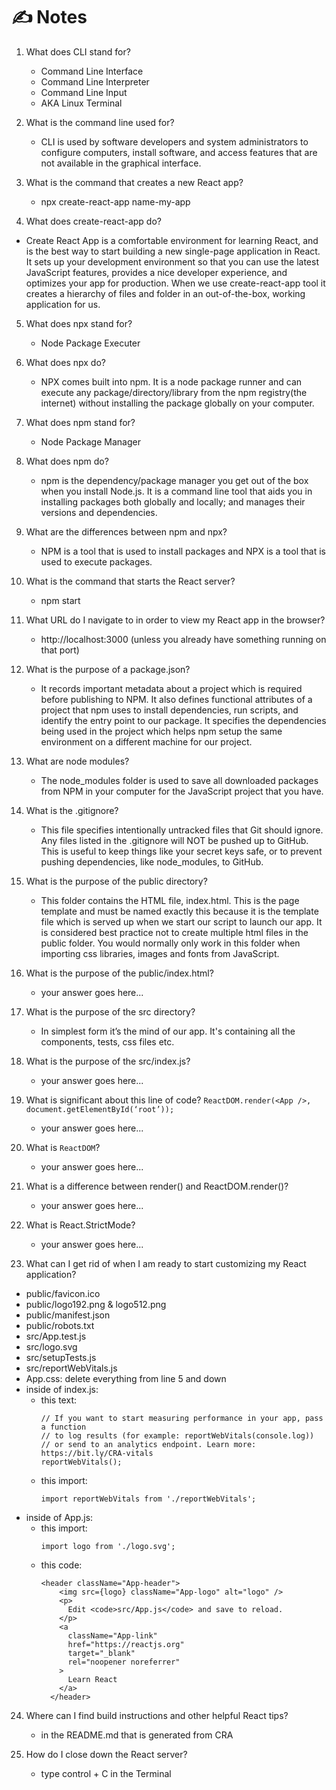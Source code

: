 # ✍️ Notes

1. What does CLI stand for?
    - Command Line Interface
    - Command Line Interpreter
    - Command Line Input
    - AKA Linux Terminal

2. What is the command line used for?
    - CLI is used by software developers and system administrators to configure computers, install software, and access features that are not available in the graphical interface.

3. What is the command that creates a new React app?
    - npx create-react-app name-my-app

4. What does create-react-app do?
  - Create React App is a comfortable environment for learning React, and is the best way to start building a new single-page application in React. It sets up your development environment so that you can use the latest JavaScript features, provides a nice developer experience, and optimizes your app for production. When we use create-react-app tool it creates a hierarchy of files and folder in an out-of-the-box, working application for us.

5. What does npx stand for?
    - Node Package Executer

6. What does npx do?
    - NPX comes built into npm. It is a node package runner and can execute any package/directory/library from the npm registry(the internet) without installing the package globally on your computer.

7. What does npm stand for?
    - Node Package Manager

8. What does npm do?
    - npm is the dependency/package manager you get out of the box when you install Node.js. It is a command line tool that aids you in installing packages both globally and locally; and manages their versions and dependencies.

9. What are the differences between npm and npx?
    - NPM is a tool that is used to install packages and NPX is a tool that is used to execute packages.

10. What is the command that starts the React server?
    - npm start

11. What URL do I navigate to in order to view my React app in the browser?
    - http://localhost:3000 (unless you already have something running on that port)

12. What is the purpose of a package.json?
    - It records important metadata about a project which is required before publishing to NPM. It also defines functional attributes of a project that npm uses to install dependencies, run scripts, and identify the entry point to our package. It specifies the dependencies being used in the project which helps npm setup the same environment on a different machine for our project.

13. What are node modules?
    - The node_modules folder is used to save all downloaded packages from NPM in your computer for the JavaScript project that you have.

14. What is the .gitignore?
    - This file specifies intentionally untracked files that Git should ignore. Any files listed in the .gitignore will NOT be pushed up to GitHub. This is useful to keep things like your secret keys safe, or to prevent pushing dependencies, like node_modules, to GitHub.

15. What is the purpose of the public directory?
    - This folder contains the HTML file, index.html. This is the page template and must be named exactly this because it is the template file which is served up when we start our script to launch our app. It is considered best practice not to create multiple html files in the public folder.  You would normally only work in this folder when importing css libraries, images and fonts from JavaScript.

16. What is the purpose of the public/index.html?
    - your answer goes here...

17. What is the purpose of the src directory?
    - In simplest form it’s the mind of our app. It's containing all the components, tests, css files etc. 

18. What is the purpose of the src/index.js?
    - your answer goes here...

19. What is significant about this line of code?
`ReactDOM.render(<App />, document.getElementById(‘root’));`
    - your answer goes here...

20. What is `ReactDOM`?
    - your answer goes here...

21. What is a difference between render() and ReactDOM.render()?
    - your answer goes here...

22. What is React.StrictMode?
    - your answer goes here...

23. What can I get rid of when I am ready to start customizing my React application?
  - public/favicon.ico
  - public/logo192.png & logo512.png
  - public/manifest.json
  - public/robots.txt
  - src/App.test.js
  - src/logo.svg
  - src/setupTests.js
  - src/reportWebVitals.js
  - App.css: delete everything from line 5 and down
  - inside of index.js: 
    - this text: 
      ```
      // If you want to start measuring performance in your app, pass a function
      // to log results (for example: reportWebVitals(console.log))
      // or send to an analytics endpoint. Learn more: https://bit.ly/CRA-vitals
      reportWebVitals();
      ```
    - this import:
      ```
      import reportWebVitals from './reportWebVitals';
      ```
  - inside of App.js:
    - this import:
      ```
      import logo from './logo.svg';
      ```
    - this code:
      ```
      <header className="App-header">
          <img src={logo} className="App-logo" alt="logo" />
          <p>
            Edit <code>src/App.js</code> and save to reload.
          </p>
          <a
            className="App-link"
            href="https://reactjs.org"
            target="_blank"
            rel="noopener noreferrer"
          >
            Learn React
          </a>
        </header>
      ```

24. Where can I find build instructions and other helpful React tips?
    - in the README.md that is generated from CRA

25. How do I close down the React server?
    - type control + C in the Terminal